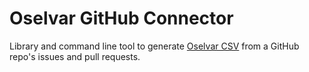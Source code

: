# Oselvar GitHub Connector

Library and command line tool to generate [Oselvar CSV](https://github.com/oselvar/connector/#oselvar-csv) from a GitHub 
repo's issues and pull requests.
